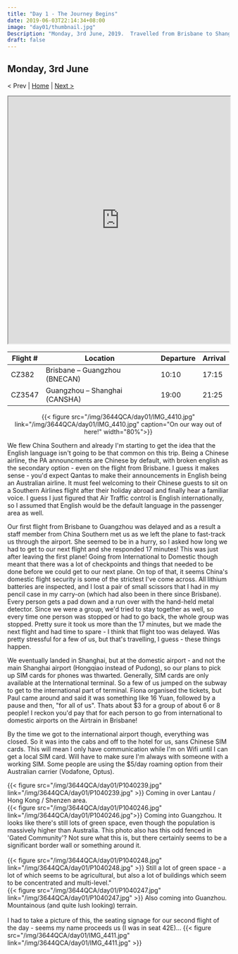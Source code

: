 ```yaml
---
title: "Day 1 - The Journey Begins"
date: 2019-06-03T22:14:34+08:00
image: "day01/thumbnail.jpg"
Description: "Monday, 3rd June, 2019.  Travelled from Brisbane to Shanghai via Guangzhou"
draft: false
---
```


Monday, 3rd June
---
< Prev | [Home](..) | [Next >](../day2)

<iframe src="https://www.google.com/maps/d/u/0/embed?mid=1TGGsqti8XEWzL5n5FbnnLOWrYon8gilt" width="100%" height="560"></iframe>

Flight # | Location | Departure | Arrival
---|---|---|--- 
CZ382 | Brisbane – Guangzhou (BNECAN) | 10:10 | 17:15
CZ3547 | Guangzhou – Shanghai (CANSHA) | 19:00 | 21:25

<center>
    {{< figure src="/img/3644QCA/day01/IMG_4410.jpg" link="/img/3644QCA/day01/IMG_4410.jpg" caption="On our way out of here!" width="80%">}}
</center>
    


We flew China Southern and already I'm starting to get the idea that the English language isn't going to be that common on this trip.  Being a Chinese airline, the PA announcments are Chinese by default, with broken english as the secondary option - even on the flight from Brisbane.  I guess it makes sense - you'd expect Qantas to make their announcements in English being an Australian airline.  It must feel welcoming to their Chinese guests to sit on a Southern Airlines flight after their holiday abroad and finally hear a familiar voice.  I guess I just figured that Air Traffic control is English internationally, so I assumed that English would be the default language in the passenger area as well.

Our first flight from Brisbane to Guangzhou was delayed and as a result a staff member from China Southern met us as we left the plane to fast-track us through the airport.  She seemed to be in a hurry, so I asked how long we had to get to our next flight and she responded 17 minutes!  This was just after leaving the first plane!  Going from International to Domestic though meant that there was a lot of checkpoints and things that needed to be done before we could get to our next plane.  On top of that, it seems China's domestic flight security is some of the strictest I've come across.  All lithium batteries are inspected, and I lost a pair of small scissors that I had in my pencil case in my carry-on (which had also been in there since Brisbane).  Every person gets a pad down and a run over with the hand-held metal detector.  Since we were a group, we'd tried to stay together as well, so every time one person was stopped or had to go back, the whole group was stopped.  Pretty sure it took us more than the 17 minutes, but we made the next flight and had time to spare - I think that flight too was delayed.  Was pretty stressful for a few of us, but that's travelling, I guess - these things happen.

We eventually landed in Shanghai, but at the domestic airport - and not the main Shanghai airport (Hongqiao instead of Pudong), so our plans to pick up SIM cards for phones was thwarted.  Generally, SIM cards are only available at the International terminal.  So a few of us jumped on the subway to get to the international part of terminal.  Fiona organised the tickets, but Paul came around and said it was something like 16 Yuan, followed by a pause and then, "for all of us".  Thats about $3 for a group of about 6 or 8 people!  I reckon you'd pay that for each person to go from international to domestic airports on the Airtrain in Brisbane!

By the time we got to the international airport though, everything was closed.  So it was into the cabs and off to the hotel for us, sans Chinese SIM cards.  This will mean I only have communication while I'm on Wifi until I can get a local SIM card.  Will have to make sure I'm always with someone with a working SIM.  Some people are using the $5/day roaming option from their Australian carrier (Vodafone, Optus).


<div class="row">
    <div class="6u 12u$(medium)">
        {{< figure src="/img/3644QCA/day01/P1040239.jpg" link="/img/3644QCA/day01/P1040239.jpg" >}}
        Coming in over Lantau / Hong Kong / Shenzen area.
    </div>
    <div class="6u 12u$(medium)">
        {{< figure src="/img/3644QCA/day01/P1040246.jpg" link="/img/3644QCA/day01/P1040246.jpg">}}
        Coming into Guangzhou.  It looks like there's still lots of green space, even though the population is massively higher than Australia.  This photo also has this odd fenced in 'Gated Community'?  Not sure what this is, but there certainly seems to be a significant border wall or something around it.  
    </div>
</div>
<br>
<div class="row">
    <div class="6u 12u$(medium)">
        {{< figure src="/img/3644QCA/day01/P1040248.jpg" link="/img/3644QCA/day01/P1040248.jpg" >}}
        Still a lot of green space - a lot of which seems to be agricultural, but also a lot of buildings which seem to be concentrated and multi-level."  
    </div>
    <div class="6u 12u$(medium)">
        {{< figure src="/img/3644QCA/day01/P1040247.jpg" link="/img/3644QCA/day01/P1040247.jpg" >}}
        Also coming into Guanzhou.  Mountainous (and quite lush looking) terrain.
    </div>
</div>
<br>
I had to take a picture of this, the seating signage for our second flight of the day - seems my name proceeds us (I was in seat 42E)...
{{< figure src="/img/3644QCA/day01/IMG_4411.jpg" link="/img/3644QCA/day01/IMG_4411.jpg" >}}










